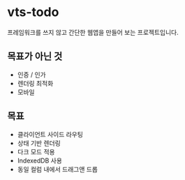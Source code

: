 # vts-todo

프레임워크를 쓰지 않고 간단한 웹앱을 만들어 보는 프로젝트입니다.

## 목표가 아닌 것

- 인증 / 인가
- 렌더링 최적화
- 모바일

## 목표

- 클라이언트 사이드 라우팅
- 상태 기반 렌더링
- 다크 모드 적용
- IndexedDB 사용
- 동일 컬럼 내에서 드래그앤 드롭
